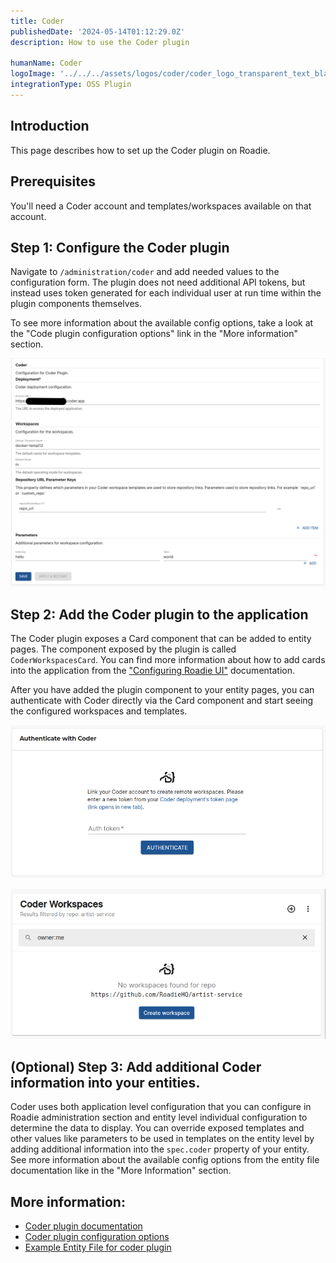 ```yaml
---
title: Coder
publishedDate: '2024-05-14T01:12:29.0Z'
description: How to use the Coder plugin

humanName: Coder
logoImage: '../../../assets/logos/coder/coder_logo_transparent_text_black.png'
integrationType: OSS Plugin
---
```


## Introduction

This page describes how to set up the Coder plugin on Roadie.

## Prerequisites

You'll need a Coder account and templates/workspaces available on that account.

## Step 1: Configure the Coder plugin

Navigate to `/administration/coder` and add needed values to the configuration form. The plugin does not need additional API tokens, but instead uses token generated for each individual user at run time within the plugin components themselves.

To see more information about the available config options, take a look at the "Code plugin configuration options" link in the "More information" section.

![Coder Config options](./config.png)


## Step 2: Add the Coder plugin to the application

The Coder plugin exposes a Card component that can be added to entity pages. The component exposed by the plugin is called `CoderWorkspacesCard`. You can find more information about how to add cards into the application from the ["Configuring Roadie UI"](/docs/getting-started/configure-ui/) documentation. 

After you have added the plugin component to your entity pages, you can authenticate with Coder directly via the Card component and start seeing the configured workspaces and templates. 

![Coder plugin card with authentication request](./auth-coder.png)

![Coder plugin allowing to create a workspace](./coder-create-workspace.png)



## (Optional) Step 3: Add additional Coder information into your entities. 

Coder uses both application level configuration that you can configure in Roadie administration section and entity level individual configuration to determine the data to display. You can override exposed templates and other values like parameters to be used in templates on the entity level by adding additional information into the `spec.coder` property of your entity. See more information about the available config options from the entity file documentation like in the "More Information" section.  


## More information:

* [Coder plugin documentation](https://github.com/coder/backstage-plugins/tree/main/plugins/backstage-plugin-coder)
* [Coder plugin configuration options](https://github.com/coder/backstage-plugins/blob/main/plugins/backstage-plugin-coder/docs/types.md#coderappconfig)
* [Example Entity File for coder plugin](https://github.com/coder/backstage-plugins/blob/main/plugins/backstage-plugin-coder/docs/catalog-info.md#example-file)
